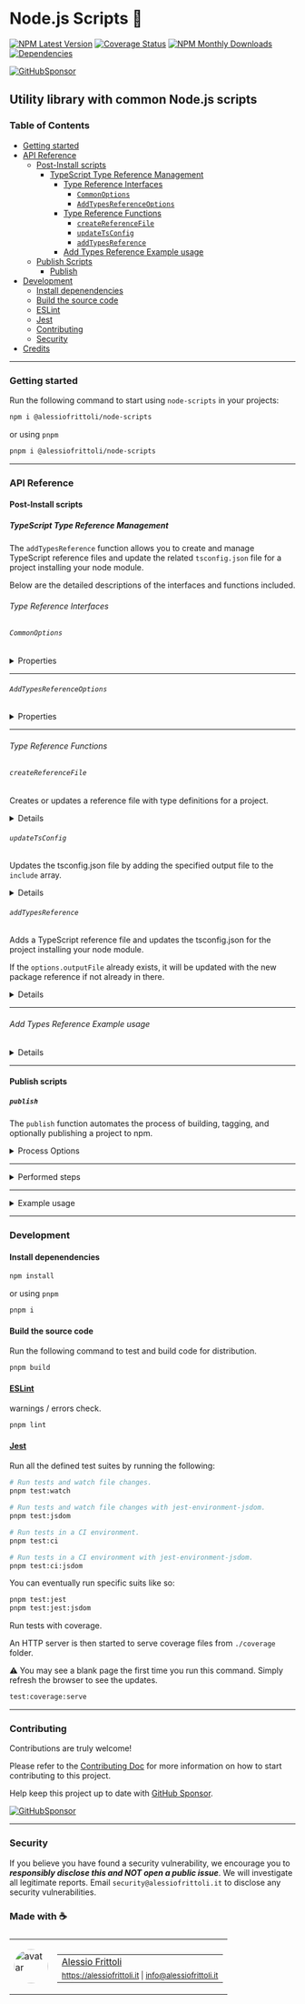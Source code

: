# Node.js Scripts 🫧

[![NPM Latest Version][version-badge]][npm-url] [![Coverage Status][coverage-badge]][coverage-url] [![NPM Monthly Downloads][downloads-badge]][npm-url] [![Dependencies][deps-badge]][deps-url]

[![GitHubSponsor][sponsor-badge]][sponsor-url]

[version-badge]: https://img.shields.io/npm/v/%40alessiofrittoli%2Fnode-scripts
[npm-url]: https://npmjs.org/package/%40alessiofrittoli%2Fnode-scripts
[coverage-badge]: https://coveralls.io/repos/github/alessiofrittoli/node-scripts/badge.svg
[coverage-url]: https://coveralls.io/github/alessiofrittoli/node-scripts
[downloads-badge]: https://img.shields.io/npm/dm/%40alessiofrittoli%2Fnode-scripts.svg
[deps-badge]: https://img.shields.io/librariesio/release/npm/%40alessiofrittoli%2Fnode-scripts
[deps-url]: https://libraries.io/npm/%40alessiofrittoli%2Fnode-scripts

[sponsor-badge]: https://img.shields.io/static/v1?label=Fund%20this%20package&message=%E2%9D%A4&logo=GitHub&color=%23DB61A2
[sponsor-url]: https://github.com/sponsors/alessiofrittoli

## Utility library with common Node.js scripts

### Table of Contents

- [Getting started](#getting-started)
- [API Reference](#api-reference)
  - [Post-Install scripts](#post-install-scripts)
    - [TypeScript Type Reference Management](#typescript-type-reference-management)
      - [Type Reference Interfaces](#type-reference-interfaces)
        - [`CommonOptions`](#commonoptions)
        - [`AddTypesReferenceOptions`](#addtypesreferenceoptions)
      - [Type Reference Functions](#type-reference-functions)
        - [`createReferenceFile`](#createreferencefile)
        - [`updateTsConfig`](#updatetsconfig)
        - [`addTypesReference`](#addtypesreference)
      - [Add Types Reference Example usage](#add-types-reference-example-usage)
  - [Publish Scripts](#publish-scripts)
    - [Publish](#publish)
- [Development](#development)
  - [Install depenendencies](#install-depenendencies)
  - [Build the source code](#build-the-source-code)
  - [ESLint](#eslint)
  - [Jest](#jest)
  - [Contributing](#contributing)
  - [Security](#security)
- [Credits](#made-with-)

---

### Getting started

Run the following command to start using `node-scripts` in your projects:

```bash
npm i @alessiofrittoli/node-scripts
```

or using `pnpm`

```bash
pnpm i @alessiofrittoli/node-scripts
```

---

### API Reference

#### Post-Install scripts

##### TypeScript Type Reference Management

The `addTypesReference` function allows you to create and manage TypeScript reference files and update the related `tsconfig.json` file for a project installing your node module.

Below are the detailed descriptions of the interfaces and functions included.

###### Type Reference Interfaces

###### `CommonOptions`

<details>

<summary>Properties</summary>

| Property     | Type     | Description |
|--------------|----------|-------------|
| `root`       | `string` | The root directory of the project which is installing your node module. |
| `name`       | `string` | The name of your node module. |
| `outputFile` | `string` | The output file name. |

</details>

---

###### `AddTypesReferenceOptions`

<details>

<summary>Properties</summary>

| Property     | Type     | Default | Description |
|--------------|----------|---------|-------------|
| `name`       | `string` | - | The project name currently executing the script. |
| `outputFile` | `string` | 'alessiofrittoli-env.d.ts' | The *.d.ts output file name. |

</details>

---

###### Type Reference Functions

###### `createReferenceFile`

Creates or updates a reference file with type definitions for a project.

<details>

**Parameters**

| Parameter    | Type            | Description |
|--------------|-----------------|-------------|
| `options`    | `CommonOptions` | Common options for the reference file creation. |

- See [CommonOptions](#commonoptions) interface.

**Returns**

`void`

**Throws**

`Error` - Throws an error if there is an issue creating or updating the file.

</details>

###### `updateTsConfig`

Updates the tsconfig.json file by adding the specified output file to the `include` array.

<details>

**Parameters**

| Parameter    | Type            | Description |
|--------------|-----------------|-------------|
| `options`    | `CommonOptions` | Common options for the reference file creation. |

- See [CommonOptions](#commonoptions) interface.

**Returns**

`void`

**Throws**

`Error` - Throws an error if the tsconfig.json file cannot be read or updated.

</details>

###### `addTypesReference`

Adds a TypeScript reference file and updates the tsconfig.json for the project installing your node module.

If the `options.outputFile` already exists, it will be updated with the new package reference if not already in there.

<details>

**Parameters**

| Parameter    | Type            | Description |
|--------------|-----------------|-------------|
| `options`    | `AddTypesReferenceOptions` | The options for adding the types reference. |

- See [AddTypesReferenceOptions](#addtypesreferenceoptions) interface.

**Returns**

`void`

**Error**

Exit the process with code `1` on failure.

</details>

---

###### Add Types Reference Example usage

<details>

Add the `postinstall` script in your `package.json` file which will execute the script once your package get installed in an external project.

```json
{
    // ...
    "files": [
        // ...,
        "path-to-my-scripts" // ensure folder is published to `npm`
    ],
    "scripts": {
        // ...
        "postinstall": "node path-to-my-scripts/ts-setup.js"
    }
}
```

Then in your `ts-setup.js` file simply import the script and execute it with a few options.

```ts
// path-to-my-scripts/ts-setup.js
const { addTypesReference } = require( '@alessiofrittoli/node-scripts/postinstall' )
const project = require( '../../package.json' )

addTypesReference( {
    name: project.name,
    outputFile: `${ project.name }.d.ts`, // optional
} )
```

Or you can statically pass a `outputFile` to add all your scoped packages in a single file.

```ts
// path-to-my-scripts/ts-setup.js
const { addTypesReference } = require( '@alessiofrittoli/node-scripts/postinstall' )
const project = require( '../../package.json' )

addTypesReference( {
    name: project.name,
    outputFile: 'my-package-scope-env.d.ts',
} )
```

</details>

---

#### Publish scripts

##### `publish`

The `publish` function automates the process of building, tagging, and optionally publishing a project to npm.

<details>

<summary>Process Options</summary>

| Option           | Type                   | Default                 | Description |
|------------------|------------------------|-------------------------|-------------|
| `--version`      | `string`               | Value from package.json | The version to release. Retrieved from package.json if omitted. |
| `--verbose`      | `boolean \| undefined` | `false`                 | Enables detailed logging. |
| `--origin`, `-o` | `string`               | 'origin'                | The Git origin for pushing tags. |
| `--npm`          | `boolean \| undefined` | `false`                 | Indicates whether to publish the package to npm. |
| `--access`       | `public \| restricted` | 'public'                | Sets npm access level (public or restricted). |

</details>

---

<details>

<summary>Performed steps</summary>

<ol>
<li>
Retrieve package.json:

- Attempts to load and parse the `package.json` file.
- Exits the process with code "1" if the file is unavailable or invalid.
- Retrieve the version to use as fallback if no `--version` option has been provided.

</li>
<li>
Parse Options:

- Retrieves CLI options using `getProcessOptions()`.
- Validates critical parameters such as `version` and `access`.

</li>
<li>
Prepare Git and Build:

- Stashes any uncommitted changes with a stash name (`pre-release`).
- Executes the `npm run build` or `pnpm build` command (if `pnpm` is globally installed).
- Create the Git Tag as `v{version}`
- Push the Git Tag the the specified `origin` or to the default Git Repository Remote.

</li>
<li>
Publish to npm (Optional):

- Publishes the package using `npm publish` if the `--npm` flag is set.

</li>
<li>
Restore Stash:

- Restores the stashed changes if any were saved during the process.

</li>
<li>
Verbose Logging:

- Logs details of the publish process if the `--verbose` flag is set.

</li>
</ol>

</details>

---

<details>

<summary>Example usage</summary>

Add the `release` script in your `package.json` file so you can easly run from your terminal.

```json
{
    // ...
    "scripts": {
        // ...
        "release": "node path-to-my-scripts/publish.js --verbose --npm --access restricted"
    }
}
```

Then in your `publish.js` file simply import the script and execute it.

⚠️ Remember to add this file to `.npmignore` so it won't be published within you package.

```ts
// path-to-my-scripts/publish.js
require( '@alessiofrittoli/node-scripts/publish' )
    .publish()
```

</details>

---

### Development

#### Install depenendencies

```bash
npm install
```

or using `pnpm`

```bash
pnpm i
```

#### Build the source code

Run the following command to test and build code for distribution.

```bash
pnpm build
```

#### [ESLint](https://www.npmjs.com/package/eslint)

warnings / errors check.

```bash
pnpm lint
```

#### [Jest](https://npmjs.com/package/jest)

Run all the defined test suites by running the following:

```bash
# Run tests and watch file changes.
pnpm test:watch

# Run tests and watch file changes with jest-environment-jsdom.
pnpm test:jsdom

# Run tests in a CI environment.
pnpm test:ci

# Run tests in a CI environment with jest-environment-jsdom.
pnpm test:ci:jsdom
```

You can eventually run specific suits like so:

```bash
pnpm test:jest
pnpm test:jest:jsdom
```

Run tests with coverage.

An HTTP server is then started to serve coverage files from `./coverage` folder.

⚠️ You may see a blank page the first time you run this command. Simply refresh the browser to see the updates.

```bash
test:coverage:serve
```

---

### Contributing

Contributions are truly welcome!

Please refer to the [Contributing Doc](./CONTRIBUTING.md) for more information on how to start contributing to this project.

Help keep this project up to date with [GitHub Sponsor][sponsor-url].

[![GitHubSponsor][sponsor-badge]][sponsor-url]

---

### Security

If you believe you have found a security vulnerability, we encourage you to **_responsibly disclose this and NOT open a public issue_**. We will investigate all legitimate reports. Email `security@alessiofrittoli.it` to disclose any security vulnerabilities.

### Made with ☕

<table style='display:flex;gap:20px;'>
  <tbody>
    <tr>
      <td>
        <img alt="avatar" src='https://avatars.githubusercontent.com/u/35973186' style='width:60px;border-radius:50%;object-fit:contain;'>
      </td>
      <td>
        <table style='display:flex;gap:2px;flex-direction:column;'>
          <tbody>
              <tr>
                <td>
                  <a href='https://github.com/alessiofrittoli' target='_blank' rel='noopener'>Alessio Frittoli</a>
                </td>
              </tr>
              <tr>
                <td>
                  <small>
                    <a href='https://alessiofrittoli.it' target='_blank' rel='noopener'>https://alessiofrittoli.it</a> |
                    <a href='mailto:info@alessiofrittoli.it' target='_blank' rel='noopener'>info@alessiofrittoli.it</a>
                  </small>
                </td>
              </tr>
          </tbody>
        </table>
      </td>
    </tr>
  </tbody>
</table>
